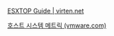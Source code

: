 [ESXTOP Guide | virten.net](https://www.virten.net/vmware/esxtop/)

[호스트 시스템 메트릭 (vmware.com)](https://docs.vmware.com/kr/vRealize-Operations/8.6/com.vmware.vcom.core.doc/GUID-C3CAAE15-2E83-431F-8F2D-C5297A3B6EA9.html)


